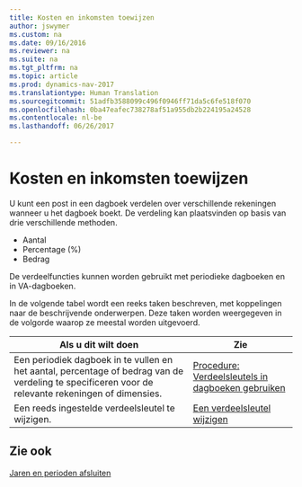 ```yaml
---
title: Kosten en inkomsten toewijzen
author: jswymer
ms.custom: na
ms.date: 09/16/2016
ms.reviewer: na
ms.suite: na
ms.tgt_pltfrm: na
ms.topic: article
ms.prod: dynamics-nav-2017
ms.translationtype: Human Translation
ms.sourcegitcommit: 51adfb3588099c496f0946ff71da5c6fe518f070
ms.openlocfilehash: 0ba47eafec738278af51a955db2b224195a24528
ms.contentlocale: nl-be
ms.lasthandoff: 06/26/2017

---
```

# <a name="allocate-costs-and-income"></a>Kosten en inkomsten toewijzen
U kunt een post in een dagboek verdelen over verschillende rekeningen wanneer u het dagboek boekt. De verdeling kan plaatsvinden op basis van drie verschillende methoden.

- Aantal
- Percentage (%)
- Bedrag

De verdeelfuncties kunnen worden gebruikt met periodieke dagboeken en in VA-dagboeken.
<!--You can also distribute the cost or revenue of a line to an intercompany partner when you post a sales or purchase document. When you post the document, a line will be posted in your general journal, and a corresponding line will be created in the intercompany outbox.-->

In de volgende tabel wordt een reeks taken beschreven, met koppelingen naar de beschrijvende onderwerpen. Deze taken worden weergegeven in de volgorde waarop ze meestal worden uitgevoerd.

|Als u dit wilt doen |Zie |
|---|----|
|Een periodiek dagboek in te vullen en het aantal, percentage of bedrag van de verdeling te specificeren voor de relevante rekeningen of dimensies.|[Procedure: Verdeelsleutels in dagboeken gebruiken](ui-how-use-allocation-keys-general-journals.md)|
|Een reeds ingestelde verdeelsleutel te wijzigen.|[Een verdeelsleutel wijzigen](ui-how-use-allocation-keys-general-journals.md)|

## <a name="see-also"></a>Zie ook
[Jaren en perioden afsluiten](year-close-years-periods.md)

